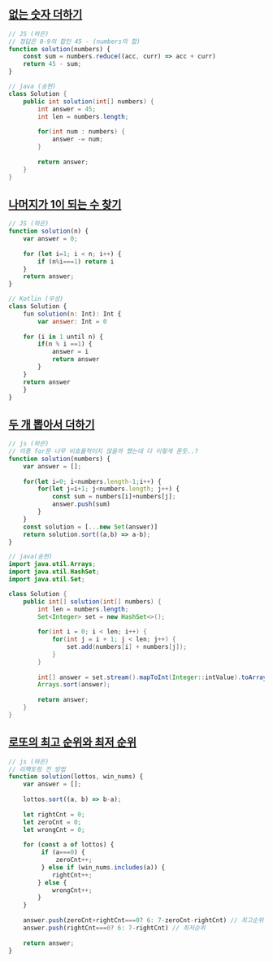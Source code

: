 ## [없는 숫자 더하기](https://school.programmers.co.kr/learn/courses/30/lessons/86051)

```js
// JS (하은)
// 정답은 0-9의 합인 45 - (numbers의 합)
function solution(numbers) {   
    const sum = numbers.reduce((acc, curr) => acc + curr)
    return 45 - sum;
}
```

```java
// java (송현)
class Solution {
    public int solution(int[] numbers) {
        int answer = 45;
        int len = numbers.length;
        
        for(int num : numbers) {
            answer -= num;
        }
        
        return answer;
    }
}
```

## [나머지가 1이 되는 수 찾기](https://school.programmers.co.kr/learn/courses/30/lessons/87389)

```js
// JS (하은)
function solution(n) {
    var answer = 0;
    
    for (let i=1; i < n; i++) {
        if (n%i===1) return i
    }
    return answer;
}

// Kotlin (우성)
class Solution {
    fun solution(n: Int): Int {
        var answer: Int = 0
        
    for (i in 1 until n) {
        if(n % i ==1) {
            answer = i
            return answer
        }
    }
    return answer
    }
}
```

## [두 개 뽑아서 더하기](https://school.programmers.co.kr/learn/courses/30/lessons/68644)

```js
// js (하은)
// 이중 for문 너무 비효율적이지 않을까 했는데 다 이렇게 푼듯..?
function solution(numbers) {
    var answer = [];
  
    for(let i=0; i<numbers.length-1;i++) {
        for(let j=i+1; j<numbers.length; j++) {
            const sum = numbers[i]+numbers[j];
            answer.push(sum)
        }
    }
    const solution = [...new Set(answer)]
    return solution.sort((a,b) => a-b);
}
```

```java
// java(송현)
import java.util.Arrays;
import java.util.HashSet;
import java.util.Set;

class Solution {
    public int[] solution(int[] numbers) {
        int len = numbers.length;
        Set<Integer> set = new HashSet<>();
        
        for(int i = 0; i < len; i++) {
            for(int j = i + 1; j < len; j++) {
                set.add(numbers[i] + numbers[j]);
            }
        }
        
        int[] answer = set.stream().mapToInt(Integer::intValue).toArray();
        Arrays.sort(answer);
        
        return answer;
    }
}
```

## [로또의 최고 순위와 최저 순위](https://school.programmers.co.kr/learn/courses/30/lessons/77484)

```js
// js (하은)
// 리팩토링 전 방법
function solution(lottos, win_nums) {
    var answer = [];
    
    lottos.sort((a, b) => b-a);
    
    let rightCnt = 0;
    let zeroCnt = 0;
    let wrongCnt = 0;
    
    for (const a of lottos) {
         if (a===0) {
             zeroCnt++; 
         } else if (win_nums.includes(a)) {
            rightCnt++;
        } else {
            wrongCnt++;
        }
    }
    
    answer.push(zeroCnt+rightCnt===0? 6: 7-zeroCnt-rightCnt) // 최고순위
    answer.push(rightCnt===0? 6: 7-rightCnt) // 최저순위
    
    return answer;
}
```
